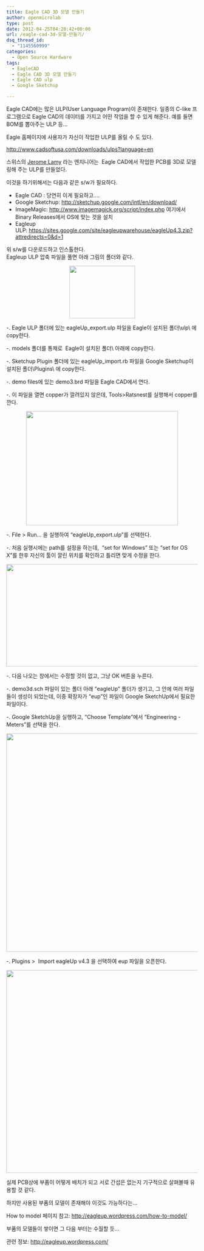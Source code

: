 ```yaml
---
title: Eagle CAD 3D 모델 만들기
author: openmicrolab
type: post
date: 2012-04-25T04:20:42+00:00
url: /eagle-cad-3d-모델-만들기/
dsq_thread_id:
  - "1145560999"
categories:
  - Open Source Hardware
tags:
  - EagleCAD
  - Eagle CAD 3D 모델 만들기
  - Eagle CAD ulp
  - Google Sketchup

---
```

Eagle CAD에는 많은 ULP(User Language Program)이 존재한다. 일종의 C-like 프로그램으로 Eagle CAD의 데이터를 가지고 어떤 작업을 할 수 있게 해준다. 예를 들면 BOM를 뽑아주는 ULP 등&#8230;

Eagle 홈페이지에 사용자가 자신이 작업한 ULP를 올릴 수 도 있다.&nbsp;

<http://www.cadsoftusa.com/downloads/ulps?language=en>



스위스의 <a href="http://eagleup.wordpress.com/about/" target="_blank" class="tx-link">Jerome Lamy</a> 라는 엔지니어는 &nbsp;Eagle CAD에서 작업한 PCB를 3D로 모델링해 주는 ULP를 만들었다.

이것을 하기위해서는 다음과 같은 s/w가 필요하다.

<ul style="list-style-type: disc; ">
  <li>
    Eagle CAD : 당연히 이게 필요하고&#8230;.
  </li>
  <li>
    Google Sketchup:&nbsp;<a href="http://sketchup.google.com/intl/en/download/">http://sketchup.google.com/intl/en/download/</a>
  </li>
  <li>
    ImageMagic:&nbsp;<a href="http://www.imagemagick.org/script/index.php">http://www.imagemagick.org/script/index.php</a>&nbsp;여기에서 Binary Releases에서 OS에 맞는 것을 설치
  </li>
  <li>
    Eagleup ULP:&nbsp;<a href="https://sites.google.com/site/eagleupwarehouse/eagleUp4.3.zip?attredirects=0&d=1">https://sites.google.com/site/eagleupwarehouse/eagleUp4.3.zip?attredirects=0&d=1</a>&nbsp;
  </li>
</ul>

<div>
  위 s/w를 다운로드하고 인스톨한다.
</div>

<div>
  Eagleup ULP 압축 파일을 풀면 아래 그림의 폴더와 같다.
</div>

<div>
  <p style="text-align: center; clear: none; float: none; ">
    <img loading="lazy" src="/images/1/cfile7.uf.185C1A344F977564062E55.PNG" class="aligncenter" width="173" height="138" filename="eagleup.PNG" filemime="image/jpeg" style="""" />
  </p>
  
  <p>
    -. Eagle ULP 폴더에 있는&nbsp;eagleUp_export.ulp 파일을 Eagle이 설치된 폴더\ulp\ 에 copy한다.
  </p>
  
  <p>
    -.&nbsp;models 폴더를 통채로&nbsp;&nbsp;Eagle이 설치된 폴더\ 아래에 copy한다.
  </p>
  
  <p>
    -. Sketchup Plugin 폴더에 있는&nbsp;eagleUp_import.rb 파일을 Google Sketchup이 설치된 폴더\Plugins\ 에 copy한다.
  </p>
  
  <p>
  </p>
  
  <p>
    -. demo files에 있는 demo3.brd 파일을 Eagle CAD에서 연다.
  </p>
  
  <p>
    -. 이 파일을 열면 copper가 깔려있지 않은데, Tools>Ratsnest를 실행해서 copper를 깐다.
  </p>
  
  <p>
  </p>
  
  <p style="text-align: center; clear: none; float: none; ">
    <img loading="lazy" src="/images/1/cfile2.uf.16508A464F9777BA0634DE.png" class="aligncenter" width="400" height="300" filename="eagleup2.png" filemime="image/jpeg" style="width: 400px; height: 300px; " />
  </p>
  
  <p>
  </p>
  
  <p>
    -. File > Run&#8230; 을 실행하여 &#8220;eagleUp_export.ulp&#8221;를 선택한다.
  </p>
  
  <p>
    -. 처음 실행시에는 path를 설정을 하는데, &nbsp;&#8220;set for Windows&#8221; 또는 &#8220;set for OS X&#8221;를 한후 자신의 툴이 깔린 위치를 확인하고 틀리면 맞게 수정을 한다.
  </p>
  
  <p>
  </p>
  
  <p style="text-align: center; clear: none; float: none; ">
    <img loading="lazy" src="/images/1/cfile1.uf.181017394F97786816C83F.png" class="aligncenter" width="531" height="269" filename="eagleup3.png" filemime="image/jpeg" style="""" />
  </p></p> 
  
  <p>
    -. 다음 나오는 창에서는 수정할 것이 없고, 그냥 OK 버튼을 누른다.
  </p>
  
  <p>
    -. demo3d.sch 파일이 있는 폴더 아래 &#8220;eagleUp&#8221; 폴더가 생기고, 그 안에 여러 파일들이 생성이 되었는데, 이중 확장자가 &#8220;eup&#8221;인 파일이 Google SketchUp에서 필요한 파일이다.
  </p>
  
  <p>
    -.&nbsp;Google SketchUp을 실행하고, &#8220;Choose Template&#8221;에서 &#8220;Engineering -Meters&#8221;를 선택을 한다.
  </p>
  
  <p>
  </p>
  
  <p style="text-align: center; clear: none; float: none; ">
    <img loading="lazy" src="/images/1/cfile23.uf.16798C3D4F977A5B1E131C.png" class="aligncenter" width="666" height="574" filename="eagleup4.png" filemime="image/jpeg" style="""" />
  </p>
  
  <p>
  </p>
  
  <p>
    -. Plugins > &nbsp;Import eagleUp v4.3 을 선택하여 eup 파일을 오픈한다.
  </p>
  
  <p style="text-align: center; clear: none; float: none; ">
    <img loading="lazy" src="/images/1/cfile5.uf.180A6C424F977A6919C5D6.png" class="aligncenter" width="683" height="533" filename="eagleup6.png" filemime="image/jpeg" style="""" />
  </p>
  
  <p>
  </p>
  
  <p>
    실제 PCB상에 부품이 어떻게 배치가 되고 서로 간섭은 없는지 기구적으로 살펴볼때 유용할 것 같다.
  </p>
  
  <p>
    하지만 사용된 부품의 모델이 존재해야 이것도 가능하다는&#8230;
  </p>
  
  <p>
    How to model 페이지 참고:&nbsp;<a href="http://eagleup.wordpress.com/how-to-model/">http://eagleup.wordpress.com/how-to-model/</a>
  </p>
  
  <p>
    부품의 모델들이 쌓이면 그 다음 부터는 수월할 듯&#8230;
  </p>
  
  <p>
    관련 정보:&nbsp;<a href="http://eagleup.wordpress.com/">http://eagleup.wordpress.com/</a>
  </p>
  
  <p>
  </p>
</div>